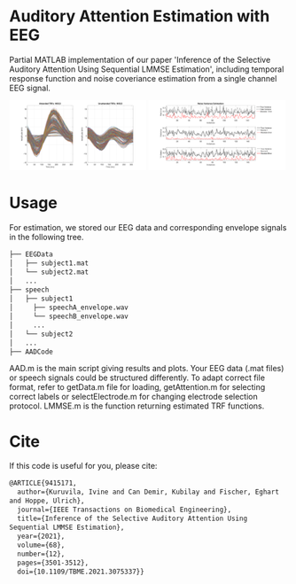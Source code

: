 # Auditory Attention Estimation with EEG

Partial MATLAB implementation of our paper 'Inference of the Selective Auditory Attention Using Sequential LMMSE Estimation', including temporal response function and noise coveriance estimation from a single channel EEG signal.

<p float="center">
  <img src="figures/All_TRFs_Example_Subject.png" width="49%" />
  <img src="figures/Noise_Estimation_Error.png" width="49%" />
</p>

# Usage 

For estimation, we stored our EEG data and corresponding envelope signals in the following tree. 

```
├── EEGData
│   ├── subject1.mat
│   └── subject2.mat
│   ...
├── speech
│   ├── subject1
│     ├── speechA_envelope.wav
│     └── speechB_envelope.wav
│     ...
│   └── subject2
│   ...
├── AADCode
```

AAD.m is the main script giving results and plots. Your EEG data (.mat files) or speech signals could be structured differently. To adapt correct file format, refer to getData.m file for loading, getAttention.m for selecting correct labels or selectElectrode.m for changing electrode selection protocol. LMMSE.m is the function returning estimated TRF functions.  

# Cite

If this code is useful for you, please cite:
```
@ARTICLE{9415171,
  author={Kuruvila, Ivine and Can Demir, Kubilay and Fischer, Eghart and Hoppe, Ulrich},
  journal={IEEE Transactions on Biomedical Engineering}, 
  title={Inference of the Selective Auditory Attention Using Sequential LMMSE Estimation}, 
  year={2021},
  volume={68},
  number={12},
  pages={3501-3512},
  doi={10.1109/TBME.2021.3075337}}

```
